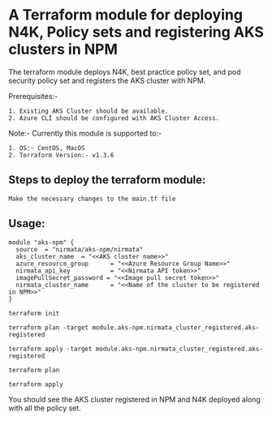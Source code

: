 # A Terraform module for deploying N4K, Policy sets and registering AKS clusters in NPM

The terraform module deploys N4K, best practice policy set, and pod security policy set and registers the AKS cluster with NPM.

Prerequisites:-

	1. Existing AKS Cluster should be available.
	2. Azure CLI should be configured with AKS Cluster Access.

Note:- Currently this module is supported to:-

	1. OS:- CentOS, MacOS
	2. Terraform Version:- v1.3.6

## Steps to deploy the terraform module:

```
Make the necessary changes to the main.tf file
```

## Usage:

```
module "aks-npm" {
  source  = "nirmata/aks-npm/nirmata"
  aks_cluster_name 	= "<<AKS cluster name>>"
  azure_resource_group   	= "<<Azure Resource Group Name>>"
  nirmata_api_key	      	= "<<Nirmata API token>>"
  imagePullSecret_password = "<<Image pull secret token>>"
  nirmata_cluster_name  	= "<<Name of the cluster to be registered in NPM>>"
}
```

```
terraform init
```

```
terraform plan -target module.aks-npm.nirmata_cluster_registered.aks-registered
```

```
terraform apply -target module.aks-npm.nirmata_cluster_registered.aks-registered
```

```
terraform plan
```

```
terraform apply
```

You should see the AKS cluster registered in NPM and N4K deployed along with all the policy set.
